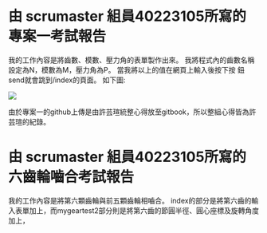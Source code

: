 # 由 scrumaster 組員40223105所寫的專案一考試報告
我的工作內容是將齒數、模數、壓力角的表單製作出來。
我將程式內的齒數名稱設定為N，模數為M，壓力角為P。
當我將以上的值在網頁上輸入後按下按
鈕send就會跳到/index的頁面。
如下圖:

![](https://copy.com/V0TpZrbo8FDquMbW)

由於專案一的github上傳是由許芸瑄統整心得放至gitbook，所以整組心得皆為許芸瑄的紀錄。

# 由 scrumaster 組員40223105所寫的六齒輪嚙合考試報告
我的工作內容是將第六顆齒輪與前五顆齒輪相嚙合。
index的部分是將第六齒的輸入表單加上，而mygeartest2部分則是將第六齒的節圓半徑、圓心座標及旋轉角度加上，
